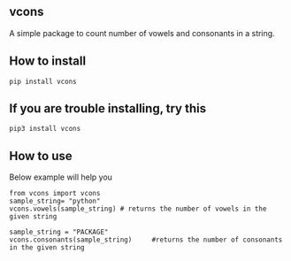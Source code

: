 ## vcons

A simple package to count number of vowels and consonants in a string.

## How to install

```
pip install vcons
```
## If you are trouble installing, try this
```
pip3 install vcons
```
## How to use

Below example will help you

```
from vcons import vcons
sample_string= "python"
vcons.vowels(sample_string)	# returns the number of vowels in the given string

sample_string = "PACKAGE"
vcons.consonants(sample_string)     #returns the number of consonants in the given string

```




